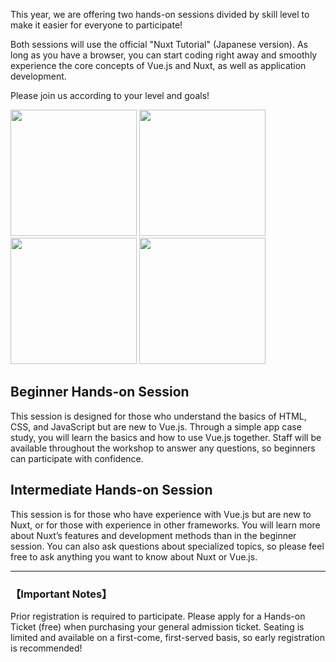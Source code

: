This year, we are offering two hands-on sessions divided by skill level to make it easier for everyone to participate!

Both sessions will use the official "Nuxt Tutorial" (Japanese version). As long as you have a browser, you can start coding right away and smoothly experience the core concepts of Vue.js and Nuxt, as well as application development.

Please join us according to your level and goals!

<div class="hands-on-images">
  <img
    src="/images/ticket/ticket-hands-on_1.png"
    width="202"
    height="202"
    class="hands-on-image"
    alt=""
  />
  <img
    src="/images/ticket/ticket-hands-on_2.png"
    width="202"
    height="202"
    class="hands-on-image"
    alt=""
  />
  <img
    src="/images/ticket/ticket-hands-on_3.png"
    width="202"
    height="202"
    class="hands-on-image"
    alt=""
  />
  <img
    src="/images/ticket/ticket-hands-on_4.png"
    width="202"
    height="202"
    class="hands-on-image"
    alt=""
  />
</div>

## Beginner Hands-on Session

This session is designed for those who understand the basics of HTML, CSS, and JavaScript but are new to Vue.js. Through a simple app case study, you will learn the basics and how to use Vue.js together. Staff will be available throughout the workshop to answer any questions, so beginners can participate with confidence.

## Intermediate Hands-on Session

This session is for those who have experience with Vue.js but are new to Nuxt, or for those with experience in other frameworks. You will learn more about Nuxt’s features and development methods than in the beginner session. You can also ask questions about specialized topics, so please feel free to ask anything you want to know about Nuxt or Vue.js.

<hr class="individual-sponsor-divider" />

### 【Important Notes】

Prior registration is required to participate. Please apply for a Hands-on Ticket (free) when purchasing your general admission ticket. Seating is limited and available on a first-come, first-served basis, so early registration is recommended!
